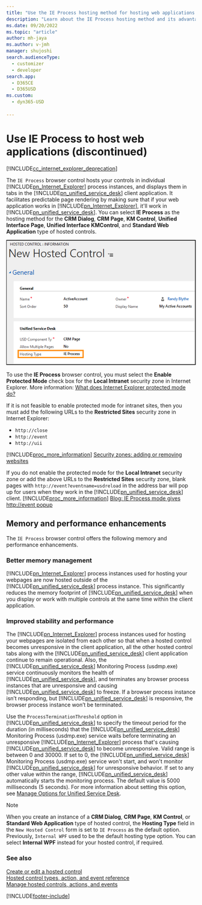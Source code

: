 ```yaml
---
title: "Use the IE Process hosting method for hosting web applications | MicrosoftDocs"
description: "Learn about the IE Process hosting method and its advantages for hosting your controls in Unified Service Desk."
ms.date: 09/20/2022
ms.topic: "article"
author: mh-jaya
ms.author: v-jmh
manager: shujoshi
search.audienceType: 
  - customizer
  - developer
search.app: 
  - D365CE
  - D365USD
ms.custom: 
  - dyn365-USD

---
```


# Use IE Process to host web applications (discontinued)

[!INCLUDE[cc_internet_explorer_deprecation](../../ce/includes/cc-internet-explorer-deprecation.md)]

The `IE Process` browser control hosts your controls in individual [!INCLUDE[pn_Internet_Explorer](../includes/pn-internet-explorer.md)] process instances, and displays them in tabs in the [!INCLUDE[pn_unified_service_desk](../includes/pn-unified-service-desk.md)] client application. It facilitates predictable page rendering by making sure that if your web application works in [!INCLUDE[pn_Internet_Explorer](../includes/pn-internet-explorer.md)], it'll work in [!INCLUDE[pn_unified_service_desk](../includes/pn-unified-service-desk.md)]. You can select **IE Process** as the hosting method for the **CRM Dialog**, **CRM Page**, **KM Control**, **Unified Interface Page**, **Unified Interface KMControl**, and **Standard Web Application** type of hosted controls.

 ![Hosting type in Unified Service Desk.](../unified-service-desk/media/crm-itpro-usd-samplehostedcontrol.PNG "Hosting type in Unified Service Desk")

To use the **IE Process** browser control, you must select the **Enable Protected Mode** check box for the **Local Intranet** security zone in Internet Explorer. More information: [What does Internet Explorer protected mode do?](https://windows.microsoft.com/windows-vista/What-does-Internet-Explorer-protected-mode-do)

If it is not feasible to enable protected mode for intranet sites, then you must add the following URLs to the **Restricted Sites** security zone in Internet Explorer:

- `http://close`
- `http://event`
- `http://uii`

[!INCLUDE[proc_more_information](../includes/proc-more-information.md)] [Security zones: adding or removing websites](https://windows.microsoft.com/windows/security-zones-adding-removing-websites#1TC=windows-7)

If you do not enable the protected mode for the **Local Intranet** security zone or add the above URLs to the **Restricted Sites** security zone, blank pages with `http://event?eventname=usdreload` in the address bar will pop up for users when they work in the [!INCLUDE[pn_unified_service_desk](../includes/pn-unified-service-desk.md)] client. [!INCLUDE[proc_more_information](../includes/proc-more-information.md)] [Blog: IE Process mode gives http://event popup](/archive/blogs/usd/ie-process-mode-gives-httpevent-popup)

## Memory and performance enhancements

The `IE Process` browser control offers the following memory and performance enhancements.

### Better memory management

[!INCLUDE[pn_Internet_Explorer](../includes/pn-internet-explorer.md)] process instances used for hosting your webpages are now hosted outside of the [!INCLUDE[pn_unified_service_desk](../includes/pn-unified-service-desk.md)] process instance. This significantly reduces the memory footprint of [!INCLUDE[pn_unified_service_desk](../includes/pn-unified-service-desk.md)] when you display or work with multiple controls at the same time within the client application.

### Improved stability and performance

The [!INCLUDE[pn_Internet_Explorer](../includes/pn-internet-explorer.md)] process instances used for hosting your webpages are isolated from each other so that when a hosted control becomes unresponsive in the client application, all the other hosted control tabs along with the [!INCLUDE[pn_unified_service_desk](../includes/pn-unified-service-desk.md)] client application continue to remain operational. Also, the [!INCLUDE[pn_unified_service_desk](../includes/pn-unified-service-desk.md)] Monitoring Process (usdmp.exe) service continuously monitors the health of [!INCLUDE[pn_unified_service_desk](../includes/pn-unified-service-desk.md)],  and terminates any browser process instances that are unresponsive and causing [!INCLUDE[pn_unified_service_desk](../includes/pn-unified-service-desk.md)] to freeze. If a browser process instance isn’t responding, but [!INCLUDE[pn_unified_service_desk](../includes/pn-unified-service-desk.md)] is responsive, the browser process instance won’t be terminated.

Use the `ProcessTerminationThreshold` option in [!INCLUDE[pn_unified_service_desk](../includes/pn-unified-service-desk.md)] to specify the timeout period for the duration (in milliseconds) that the [!INCLUDE[pn_unified_service_desk](../includes/pn-unified-service-desk.md)] Monitoring Process (usdmp.exe) service waits before terminating an unresponsive [!INCLUDE[pn_Internet_Explorer](../includes/pn-internet-explorer.md)] process that's causing [!INCLUDE[pn_unified_service_desk](../includes/pn-unified-service-desk.md)] to become unresponsive. Valid range is between 0 and 30000. If set to 0, the [!INCLUDE[pn_unified_service_desk](../includes/pn-unified-service-desk.md)] Monitoring Process (usdmp.exe) service won't start, and won't monitor [!INCLUDE[pn_unified_service_desk](../includes/pn-unified-service-desk.md)] for unresponsive behavior. If set to any other value within the range, [!INCLUDE[pn_unified_service_desk](../includes/pn-unified-service-desk.md)] automatically starts the monitoring process. The default value is 5000 milliseconds (5 seconds). For more information about setting this option, see [Manage Options for Unified Service Desk](admin/manage-options-unified-service-desk.md).

> [!NOTE]
> When you create an instance of a **CRM Dialog**, **CRM Page**, **KM Control**, or **Standard Web Application** type of hosted control, the **Hosting Type** field in the `New Hosted Control` form is set to `IE Process` as the default option. Previously, `Internal WPF` used to be the default hosting type option. You can select **Internal WPF** instead for your hosted control, if required.

### See also

[Create or edit a hosted control](../unified-service-desk/create-edit-hosted-control.md)  
[Hosted control types, action, and event reference](../unified-service-desk/hosted-control-types-action-event-reference.md)  
[Manage hosted controls, actions, and events](../unified-service-desk/manage-hosted-controls-actions-events.md)  


[!INCLUDE[footer-include](../includes/footer-banner.md)]
